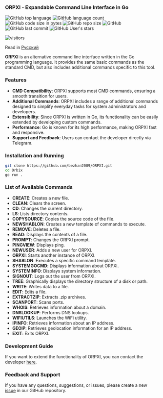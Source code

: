 
### ORPXI - Expandable Command Line Interface in Go

![GitHub top language](https://img.shields.io/github/languages/top/bezhan2009/ORPXI) 
![GitHub language count](https://img.shields.io/github/languages/count/bezhan2009/ORPXI)
![GitHub code size in bytes](https://img.shields.io/github/languages/code-size/bezhan2009/ORPXI)
![GitHub repo size](https://img.shields.io/github/repo-size/bezhan2009/ORPXI) 
![GitHub](https://img.shields.io/github/license/bezhan2009/ORPXI) 
![GitHub last commit](https://img.shields.io/github/last-commit/bezhan2009/ORPXI)
![GitHub User's stars](https://img.shields.io/github/stars/bezhan2009?style=social)

<p align="left">
    <img src="https://visitor-badge.laobi.icu/badge?page_id=bezhan2009.ORPXI" alt="visitors"/>
</p>

Read in [Русский](README.ru.md)

**ORPXI** is an alternative command line interface written in the Go programming language. It provides the same basic commands as the standard CMD, but also includes additional commands specific to this tool.

### Features

- **CMD Compatibility**: ORPXI supports most CMD commands, ensuring a smooth transition for users.
- **Additional Commands**: ORPXI includes a range of additional commands designed to simplify everyday tasks for system administrators and developers.
- **Extensibility**: Since ORPXI is written in Go, its functionality can be easily extended by developing custom commands.
- **Performance**: Go is known for its high performance, making ORPXI fast and responsive.
- **Support and Feedback**: Users can contact the developer directly via Telegram.

### Installation and Running

```bash
git clone https://github.com/bezhan2009/ORPXI.git
cd Orbix
go run .
```

### List of Available Commands

- **CREATE**: Creates a new file.
- **CLEAN**: Clears the screen.
- **CD**: Changes the current directory.
- **LS**: Lists directory contents.
- **COPYSOURCE**: Copies the source code of the file.
- **NEWSHABLON**: Creates a new template of commands to execute.
- **REMOVE**: Deletes a file.
- **READ**: Displays the contents of a file.
- **PROMPT**: Changes the ORPXI prompt.
- **PINGVIEW**: Displays ping.
- **NEWUSER**: Adds a new user for ORPXI.
- **ORPXI**: Starts another instance of ORPXI.
- **SHABLON**: Executes a specific command template.
- **SYSTEMGOCMD**: Displays information about ORPXI.
- **SYSTEMINFO**: Displays system information.
- **SIGNOUT**: Logs out the user from ORPXI.
- **TREE**: Graphically displays the directory structure of a disk or path.
- **WRITE**: Writes data to a file.
- **EDIT**: Edits a file.
- **EXTRACTZIP**: Extracts .zip archives.
- **SCANPORT**: Scans ports.
- **WHOIS**: Retrieves information about a domain.
- **DNSLOOKUP**: Performs DNS lookups.
- **WIFIUTILS**: Launches the WiFi utility.
- **IPINFO**: Retrieves information about an IP address.
- **GEOIP**: Retrieves geolocation information for an IP address.
- **EXIT**: Exits ORPXI.

### Development Guide

If you want to extend the functionality of ORPXI, you can contact the developer [here](https://t.me/Rust_Bezhan).

### Feedback and Support

If you have any questions, suggestions, or issues, please create a new [issue](https://github.com/bezhan2009/ORPXI/issues/new) in our GitHub repository.
